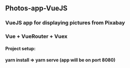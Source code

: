 ## Photos-app-VueJS
### VueJS app for displaying pictures from Pixabay
### Vue + VueRouter + Vuex

#### Project setup:
#### yarn install => yarn serve (app will be on port 8080)
